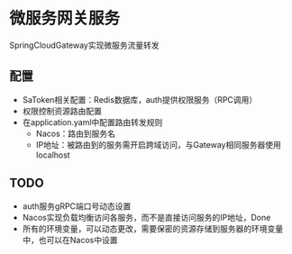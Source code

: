 # 微服务网关服务
SpringCloudGateway实现微服务流量转发
## 配置
- SaToken相关配置：Redis数据库，auth提供权限服务（RPC调用）
- 权限控制资源路由配置
- 在application.yaml中配置路由转发规则
  - Nacos：路由到服务名
  - IP地址：被路由到的服务需开启跨域访问，与Gateway相同服务器使用localhost

## TODO
- auth服务gRPC端口号动态设置
- Nacos实现负载均衡访问各服务，而不是直接访问服务的IP地址，Done
- 所有的环境变量，可以动态更改，需要保密的资源存储到服务器的环境变量中，也可以在Nacos中设置
